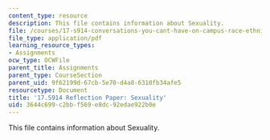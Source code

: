 ```yaml
---
content_type: resource
description: This file contains information about Sexuality.
file: /courses/17-s914-conversations-you-cant-have-on-campus-race-ethnicity-gender-and-identity-spring-2012/3644c699c2bbf569e8dc92edae922b0e_MIT17_S914S12_sexuality4.pdf
file_type: application/pdf
learning_resource_types:
- Assignments
ocw_type: OCWFile
parent_title: Assignments
parent_type: CourseSection
parent_uid: 9f62199d-67cb-5e70-d4a8-6310fb34afe5
resourcetype: Document
title: '17.S914 Reflection Paper: Sexuality'
uid: 3644c699-c2bb-f569-e8dc-92edae922b0e
---
```

This file contains information about Sexuality.

